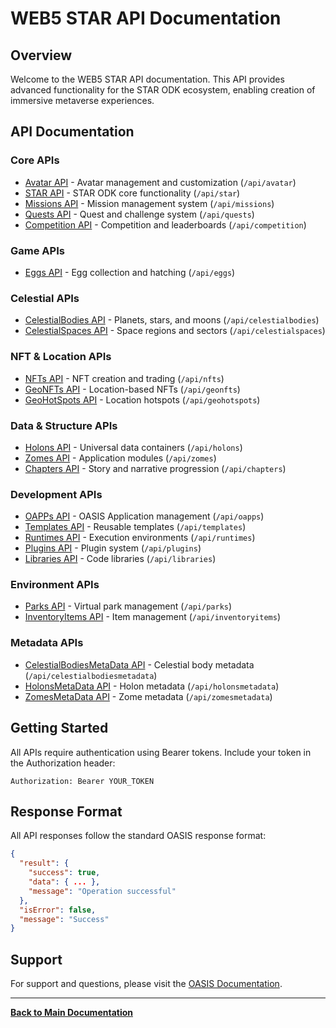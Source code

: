 # WEB5 STAR API Documentation

## Overview

Welcome to the WEB5 STAR API documentation. This API provides advanced functionality for the STAR ODK ecosystem, enabling creation of immersive metaverse experiences.

## API Documentation

### Core APIs
- [Avatar API](Avatar-API.md) - Avatar management and customization (`/api/avatar`)
- [STAR API](STAR-API.md) - STAR ODK core functionality (`/api/star`)
- [Missions API](Missions-API.md) - Mission management system (`/api/missions`)
- [Quests API](Quests-API.md) - Quest and challenge system (`/api/quests`)
- [Competition API](Competition-API.md) - Competition and leaderboards (`/api/competition`)


### Game APIs
- [Eggs API](Eggs-API.md) - Egg collection and hatching (`/api/eggs`)

### Celestial APIs
- [CelestialBodies API](CelestialBodies-API.md) - Planets, stars, and moons (`/api/celestialbodies`)
- [CelestialSpaces API](CelestialSpaces-API.md) - Space regions and sectors (`/api/celestialspaces`)

### NFT & Location APIs
- [NFTs API](NFTs-API.md) - NFT creation and trading (`/api/nfts`)
- [GeoNFTs API](GeoNFTs-API.md) - Location-based NFTs (`/api/geonfts`)
- [GeoHotSpots API](GeoHotSpots-API.md) - Location hotspots (`/api/geohotspots`)

### Data & Structure APIs
- [Holons API](Holons-API.md) - Universal data containers (`/api/holons`)
- [Zomes API](Zomes-API.md) - Application modules (`/api/zomes`)
- [Chapters API](Chapters-API.md) - Story and narrative progression (`/api/chapters`)

### Development APIs
- [OAPPs API](OAPPs-API.md) - OASIS Application management (`/api/oapps`)
- [Templates API](Templates-API.md) - Reusable templates (`/api/templates`)
- [Runtimes API](Runtimes-API.md) - Execution environments (`/api/runtimes`)
- [Plugins API](Plugins-API.md) - Plugin system (`/api/plugins`)
- [Libraries API](Libraries-API.md) - Code libraries (`/api/libraries`)

### Environment APIs
- [Parks API](Parks-API.md) - Virtual park management (`/api/parks`)
- [InventoryItems API](InventoryItems-API.md) - Item management (`/api/inventoryitems`)

### Metadata APIs
- [CelestialBodiesMetaData API](CelestialBodiesMetaData-API.md) - Celestial body metadata (`/api/celestialbodiesmetadata`)
- [HolonsMetaData API](HolonsMetaData-API.md) - Holon metadata (`/api/holonsmetadata`)
- [ZomesMetaData API](ZomesMetaData-API.md) - Zome metadata (`/api/zomesmetadata`)

## Getting Started

All APIs require authentication using Bearer tokens. Include your token in the Authorization header:

```http
Authorization: Bearer YOUR_TOKEN
```

## Response Format

All API responses follow the standard OASIS response format:

```json
{
  "result": {
    "success": true,
    "data": { ... },
    "message": "Operation successful"
  },
  "isError": false,
  "message": "Success"
}
```

## Support

For support and questions, please visit the [OASIS Documentation](../../DEVELOPER_DOCUMENTATION_INDEX.md).

---

**[Back to Main Documentation](../README.md)**